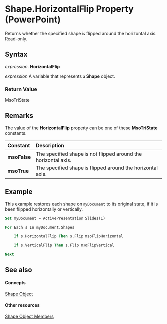 
# Shape.HorizontalFlip Property (PowerPoint)

Returns whether the specified shape is flipped around the horizontal axis. Read-only.


## Syntax

 _expression_. **HorizontalFlip**

 _expression_ A variable that represents a **Shape** object.


### Return Value

MsoTriState


## Remarks

The value of the  **HorizontalFlip** property can be one of these **MsoTriState** constants.



|**Constant**|**Description**|
|:-----|:-----|
|**msoFalse**| The specified shape is not flipped around the horizontal axis.|
|**msoTrue**| The specified shape is flipped around the horizontal axis.|

## Example

This example restores each shape on  `myDocument` to its original state, if it is been flipped horizontally or vertically.


```vb
Set myDocument = ActivePresentation.Slides(1)

For Each s In myDocument.Shapes

    If s.HorizontalFlip Then s.Flip msoFlipHorizontal

    If s.VerticalFlip Then s.Flip msoFlipVertical

Next
```


## See also


#### Concepts


[Shape Object](1da93849-99e0-827e-ced3-c6cf7f8569f3.md)
#### Other resources


[Shape Object Members](e371c375-c16a-33ef-32b7-6dcb99d3d128.md)

